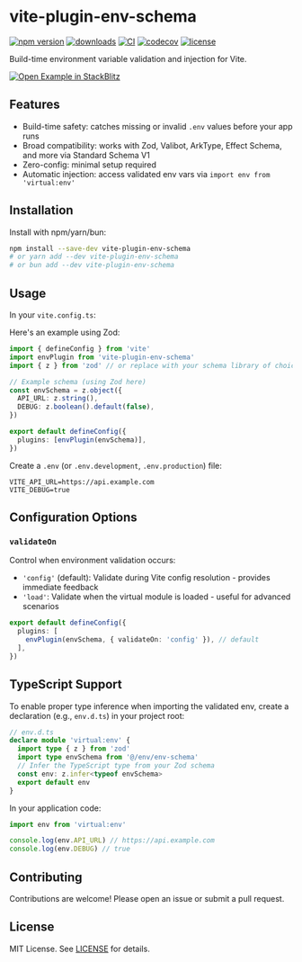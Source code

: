 # vite-plugin-env-schema

[![npm version](http://img.shields.io/npm/v/vite-plugin-env-schema.svg?style=flat)](https://npmjs.org/package/vite-plugin-env-schema)
[![downloads](http://img.shields.io/npm/dt/vite-plugin-env-schema.svg?style=flat)](https://npmjs.org/package/vite-plugin-env-schema)
[![CI](https://github.com/dawsonbooth/vite-plugin-env-schema/workflows/CI/badge.svg)](https://github.com/dawsonbooth/vite-plugin-env-schema/actions/workflows/ci.yml)
[![codecov](https://codecov.io/gh/dawsonbooth/vite-plugin-env-schema/branch/main/graph/badge.svg)](https://codecov.io/gh/dawsonbooth/vite-plugin-env-schema)
[![license](https://img.shields.io/npm/l/vite-plugin-env-schema.svg?style=flat)](https://github.com/dawsonbooth/vite-plugin-env-schema/blob/master/LICENSE)

Build-time environment variable validation and injection for Vite.

[![Open Example in StackBlitz](https://developer.stackblitz.com/img/open_in_stackblitz.svg)](https://stackblitz.com/github/dawsonbooth/vite-plugin-env-schema/tree/main/example)

## Features

- Build-time safety: catches missing or invalid `.env` values before your app runs
- Broad compatibility: works with Zod, Valibot, ArkType, Effect Schema, and more via Standard Schema V1
- Zero-config: minimal setup required
- Automatic injection: access validated env vars via `import env from 'virtual:env'`

## Installation

Install with npm/yarn/bun:

```bash
npm install --save-dev vite-plugin-env-schema
# or yarn add --dev vite-plugin-env-schema
# or bun add --dev vite-plugin-env-schema
```

## Usage

In your `vite.config.ts`:

Here's an example using Zod:

```ts
import { defineConfig } from 'vite'
import envPlugin from 'vite-plugin-env-schema'
import { z } from 'zod' // or replace with your schema library of choice

// Example schema (using Zod here)
const envSchema = z.object({
  API_URL: z.string(),
  DEBUG: z.boolean().default(false),
})

export default defineConfig({
  plugins: [envPlugin(envSchema)],
})
```

Create a `.env` (or `.env.development`, `.env.production`) file:

```env
VITE_API_URL=https://api.example.com
VITE_DEBUG=true
```

## Configuration Options

### `validateOn`

Control when environment validation occurs:

- `'config'` (default): Validate during Vite config resolution - provides immediate feedback
- `'load'`: Validate when the virtual module is loaded - useful for advanced scenarios

```ts
export default defineConfig({
  plugins: [
    envPlugin(envSchema, { validateOn: 'config' }), // default
  ],
})
```

## TypeScript Support

To enable proper type inference when importing the validated env, create a declaration (e.g., `env.d.ts`) in your project root:

```ts
// env.d.ts
declare module 'virtual:env' {
  import type { z } from 'zod'
  import type envSchema from '@/env/env-schema'
  // Infer the TypeScript type from your Zod schema
  const env: z.infer<typeof envSchema>
  export default env
}
```

In your application code:

```ts
import env from 'virtual:env'

console.log(env.API_URL) // https://api.example.com
console.log(env.DEBUG) // true
```

## Contributing

Contributions are welcome! Please open an issue or submit a pull request.

## License

MIT License. See [LICENSE](LICENSE) for details.
